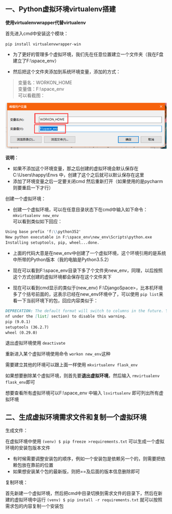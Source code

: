 ## 一、Python虚拟环境virtualenv搭建

**使用virtualenvwrapper代替virtualenv**

首先进入cmd中安装这个模块：

`pip install virtualenvwrapper-win`

- 为了更好的管理多个虚拟环境，我们先在任意位置建立一个文件夹（我在F盘建立了F:\space_env）

- 然后把这个文件夹添加到系统环境变量，添加的方式：
>变量名：WORKON_HOME </br> 变量值：F:\space_env
</br>可以看截图：

![环境变量](https://github.com/Hopetree/Notebook/blob/master/screenshots/virtualenv001.png)

**说明**：
- 如果不添加这个环境变量，那之后创建的虚拟环境会默认保存在C:\Users\happy\Envs 中，创建了这个之后就可以默认保存在这里
- 添加了环境变量之后一定要关闭cmd 然后重新打开（如果使用的是pycharm则要重启一下才行）

创建一个虚拟环境：
- 创建一个虚拟环境，可以在任意目录状态下在cmd中输入如下命令：`mkvirtualenv new_env`
</br>可以看到类似如下回应：
```markdown
Using base prefix 'f:\\python352'
New python executable in F:\space_env\new_env\Scripts\python.exe
Installing setuptools, pip, wheel...done.
```
- 上面的代码大意是在new_env中创建了一个虚拟环境，这个环境引用的是系统中所带的Python版本（我的电脑是Python3.5.2）

- 现在可以看到F:\space_env目录下多了个文件夹new_env，同理，以后按照这个方式创建的虚拟环境都会保存在这个文件夹下

- 现在可以看到cmd显示的类似于(new_env) F:\DjangoSpace>，比本机环境多了个括号前面的，这表示已经在new_env环境中了，可以使用 `pip list`来看一下当前环境下的包，回应内容类似于：
```markdown
DEPRECATION: The default format will switch to columns in the future. You can use --format=(legacy|columns) (or define a format=(legacy|columns) in your pip.co
nf under the [list] section) to disable this warning.
pip (9.0.1)
setuptools (36.2.7)
wheel (0.29.0)
```
退出虚拟环境使用 `deactivate`

重新进入某个虚拟环境使用命令 `workon new_env`这种

需要建立其他的环境可以跟上面一样使用 `mkvirtualenv flask_env`

如果想要删除某个虚拟环境，则首先要**退出虚拟环境**，然后输入 `rmvirtualenv flask_env`即可

想要查看所有虚拟环境可以F:\space_env 中输入 `lsvirtualenv` 即可列出所有虚拟环境

## 二、生成虚拟环境需求文件和复制一个虚拟环境
生成文件：

在虚拟环境中使用 `(venv) $ pip freeze >requirements.txt` 可以生成一个虚拟环境的安装包版本文件
- 有时候需要调整安装包的顺序，例如一个安装包是依赖另一个的，则需要把依赖包放在靠前的位置
- 如果想安装某个包的最新版，则把==及后面的版本信息删除即可

复制环境：

首先新建一个虚拟环境，然后把cmd中目录切换到需求文件的目录下，然后在新建的虚拟环境中运行 `(venv) $ pip install -r requirements.txt` 就可以按照需求包的内容复制一个安装包
